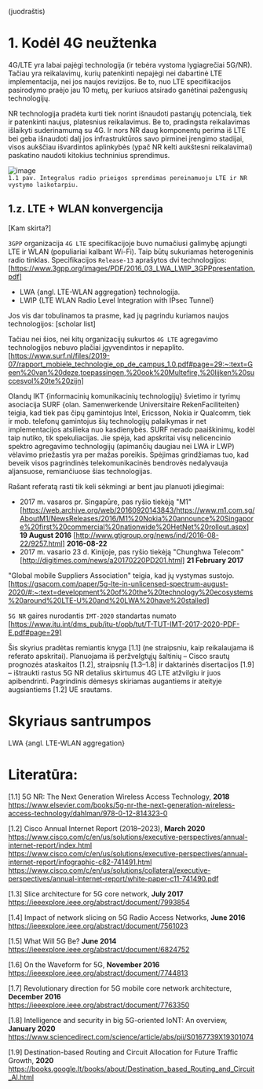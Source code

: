 (juodraštis)

# 1. Kodėl 4G neužtenka

4G/LTE yra labai pajėgi technologija (ir tebėra vystoma lygiagrečiai 5G/NR).
Tačiau yra reikalavimų, kurių patenkinti nepajėgi nei dabartinė LTE implementacija, nei jos naujos revizijos. 
Be to, nuo LTE specifikacijos pasirodymo praėjo jau 10 metų, per kuriuos atsirado ganėtinai pažengusių technologijų.

NR technologija pradėta kurti tiek norint išnaudoti pastarųjų potencialą, tiek ir patenkinti naujus, platesnius reikalavimus. 
Be to, pradingsta reikalavimas išlaikyti suderinamumą su 4G. 
Ir nors NR daug komponentų perima iš LTE bei geba išnaudoti dalį jos infrastruktūros savo pirminei įrengimo stadijai, visos aukščiau išvardintos aplinkybės (ypač NR kelti aukštesni reikalavimai) paskatino naudoti kitokius techninius sprendimus.

![image](https://user-images.githubusercontent.com/74717106/100879529-369dc900-34b4-11eb-93a5-cb49377ed09a.png)  
`1.1 pav. Integralus radio prieigos sprendimas pereinamuoju LTE ir NR vystymo laikotarpiu.`

## 1.z. LTE + WLAN konvergencija

[Kam skirta?]

`3GPP` organizacija `4G LTE` specifikacijoje buvo numačiusi galimybę apjungti LTE ir WLAN (populiariai kalbant Wi-Fi).
Taip būtų sukuriamas heterogeninis radio tinklas.
Specifikacijos `Release-13` aprašytos dvi technologijos:
[https://www.3gpp.org/images/PDF/2016_03_LWA_LWIP_3GPPpresentation.pdf]
* LWA {angl. LTE-WLAN aggregation} technologija.
* LWIP {LTE WLAN Radio Level Integration with IPsec Tunnel}

Jos vis dar tobulinamos ta prasme, kad jų pagrindu kuriamos naujos technologijos:
[scholar list]

Tačiau nei šios, nei kitų organizacijų sukurtos `4G LTE` agregavimo technologijos nebuvo plačiai įgyvendintos ir nepaplito.
[https://www.surf.nl/files/2019-07/rapport_mobiele_technologie_op_de_campus_1.0.pdf#page=29:~:text=Geen%20van%20deze,toepassingen,%20ook%20Multefire,%20lijken%20succesvol%20te%20zijn]

Olandų IKT {informacinių komunikacinių technologijų} švietimo ir tyrimų asociacija SURF {olan. Samenwerkende Universitaire RekenFaciliteiten} teigia, kad tiek pas čipų gamintojus Intel, Ericsson, Nokia ir Qualcomm, tiek ir mob. telefonų gamintojus šių technologijų palaikymas ir net implementacijos atsilieka nuo kasdienybės.
SURF nerado paaiškinimų, kodėl taip nutiko, tik spekuliacijas. 
Jie spėja, kad apskritai visų nelicencinio spektro agregavimo technologijų (apimančių daugiau nei LWA ir LWP) vėlavimo priežastis yra per mažas poreikis.
Spėjimas grindžiamas tuo, kad beveik visos pagrindinės telekomunikacinės bendrovės nedalyvauja aljansuose, remiančiuose šias technologijas.

Rašant referatą rasti tik keli sėkmingi ar bent jau planuoti įdiegimai:

* 2017 m. vasaros pr. Singapūre, pas ryšio tiekėją "M1" [https://web.archive.org/web/20160920143843/https://www.m1.com.sg/AboutM1/NewsReleases/2016/M1%20Nokia%20announce%20Singapore%20first%20commercial%20nationwide%20HetNet%20rollout.aspx] **19 August 2016**
[http://www.gtigroup.org/news/ind/2016-08-22/9257.html] **2016-08-22**
* 2017 m. vasario 23 d. Kinijoje, pas ryšio tiekėją "Chunghwa Telecom" [http://digitimes.com/news/a20170220PD201.html] **21 February 2017**

"Global mobile Suppliers Association" teigia, kad jų vystymas sustojo.
[https://gsacom.com/paper/5g-lte-in-unlicensed-spectrum-august-2020/#:~:text=development%20of%20the%20technology%20ecosystems%20around%20LTE-U%20and%20LWA%20have%20stalled]

`5G NR` gaires nurodantis `IMT-2020` standartas numato 
[https://www.itu.int/dms_pub/itu-t/opb/tut/T-TUT-IMT-2017-2020-PDF-E.pdf#page=29]

Šis skyrius pradėtas remiantis knyga [1.1] (ne straipsniu, kaip reikalaujama iš referato apskritai). 
Planuojama iš peržvelgtųjų šaltinių – Cisco srautų prognozės ataskaitos [1.2], straipsnių [1.3–1.8] ir daktarinės disertacijos [1.9] – ištraukti rastus 5G NR detalius skirtumus 4G LTE atžvilgiu ir juos apibendrinti. 
Pagrindinis dėmesys skiriamas augantiems ir ateityje augsiantiems [1.2] UE srautams.

# Skyriaus santrumpos

LWA {angl. LTE-WLAN aggregation}

# Literatūra:

 [1.1] 5G NR: The Next Generation Wireless Access Technology, **2018**  
       https://www.elsevier.com/books/5g-nr-the-next-generation-wireless-access-technology/dahlman/978-0-12-814323-0  

 [1.2] Cisco Annual Internet Report (2018–2023), **March 2020**  
       https://www.cisco.com/c/en/us/solutions/executive-perspectives/annual-internet-report/index.html  
       https://www.cisco.com/c/en/us/solutions/executive-perspectives/annual-internet-report/infographic-c82-741491.html  
       https://www.cisco.com/c/en/us/solutions/collateral/executive-perspectives/annual-internet-report/white-paper-c11-741490.pdf  

 [1.3] Slice architecture for 5G core network, **July 2017**  
       https://ieeexplore.ieee.org/abstract/document/7993854  

 [1.4] Impact of network slicing on 5G Radio Access Networks, **June 2016**  
       https://ieeexplore.ieee.org/abstract/document/7561023  

 [1.5] What Will 5G Be? **June 2014**  
       https://ieeexplore.ieee.org/abstract/document/6824752  

 [1.6] On the Waveform for 5G, **November 2016** 
       https://ieeexplore.ieee.org/abstract/document/7744813  

 [1.7] Revolutionary direction for 5G mobile core network architecture, **December 2016**  
       https://ieeexplore.ieee.org/abstract/document/7763350  

 [1.8] Intelligence and security in big 5G-oriented IoNT: An overview, **January 2020**  
       https://www.sciencedirect.com/science/article/abs/pii/S0167739X19301074  

 [1.9] Destination-based Routing and Circuit Allocation for Future Traffic Growth, **2020**  
       https://books.google.lt/books/about/Destination_based_Routing_and_Circuit_Al.html
